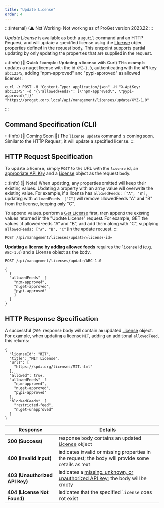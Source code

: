 ```yaml
---
title: "Update License"
order: 4
---
```


:::(internal) (⚠ Not Working)
Not working as of ProGet version 2023.22
:::

*Update License* is available as both a `pgutil` command and an HTTP Request, and will update a specified license using the [License](/docs/proget/reference-api/proget-api-licenses#license-object) object properties defined in the request body. This endpoint supports partial updating by only updating the properties that are supplied in the request. 

:::(Info) (🚀 Quick Example: Updating a license with Curl)
This example updates a nuget license with the id `XYZ-1.0`, authenticating with the API key `abc12345`, adding "npm-approved" and "pypi-approved" as allowed licenses:

````
curl -X POST -H "Content-Type: application/json" -H "X-ApiKey: abc12345" -d "{\"allowedFeeds\": [\"npm-approved\", \"pypi-approved\"]}" "https://proget.corp.local/api/management/licenses/update/XYZ-1.0"
````
:::

## Command Specification (CLI)
:::(Info) (🚧 Coming Soon 🚧)
The `license update` command is coming soon. Similar to the HTTP Request, it will update a specified license. 
:::

## HTTP Request Specification
To update a license, simply `POST` to the URL with the `license` id, an [appropriate API Key](/docs/proget/reference-api/proget-api-licenses#authentication) and a [License](/docs/proget/reference-api/proget-api-licenses#license-object) object as the request body.

:::(info) (📄 Note)
When updating, any properties omitted will keep their existing values. Updating a property with an array value will overwrite the existing value. For example, if a license has `allowedFeeds: ["A", "B"]`, updating with `allowedFeeds: ["C"]` will remove allowedFeeds "A" and "B" from the license, keeping only "C". 

To append values, perform a [Get License](/docs/proget/reference-api/proget-api-licenses/proget-api-licenses-get) first, then append the existing values returned in the "Update License" request. For example, GET the values of allowedFeeds "A" and "B", and add them along with "C", supplying `allowedFeeds: ["A", "B", "C"]`in the update request.
:::

```
POST /api/management/licenses/update/«license-id»
```

**Updating a license by adding allowed feeds** requires the `license` id (e.g. `ABC-1.0`) and a [License](/docs/proget/reference-api/proget-api-licenses#license-object) object as the body.

```
POST /api/management/licenses/update/ABC-1.0

{
  {
  "allowedFeeds": [
    "npm-approved",
    "nuget-approved",
    "pypi-approved"
    ]
  }
}
```
## HTTP Response Specification
A successful (`200`) response body will contain an updated [License](/docs/proget/reference-api/proget-api-licenses#license-object) object. For example, when updating a license `MIT`, adding an additional `allowedFeed`, this returns:

```
{
  "licenseId": "MIT",
  "title": "MIT License",
  "urls": [
    "https://spdx.org/licenses/MIT.html"
  ],
  "allowed": true,
  "allowedFeeds": [
    "npm-approved",
    "nuget-approved",
    "pypi-approved"
  ],
  "blockedFeeds": [
    "restricted-feed",
    "nuget-unapproved"
  ]
}
```

| Response | Details |
|---|---|
| **200 (Success)** | response body contains an updated [License](/docs/proget/reference-api/proget-api-licenses#license-object) object|
| **400 (Invalid Input)** | indicates invalid or missing properties in the request; the body will provide some details as text |
| **403 (Unauthorized API Key)** | indicates a [missing, unknown, or unauthorized API Key](/docs/proget/reference-api/proget-api-licenses#authentication); the body will be empty |
| **404 (License Not Found)** | indicates that the specified `license` does not exist |

